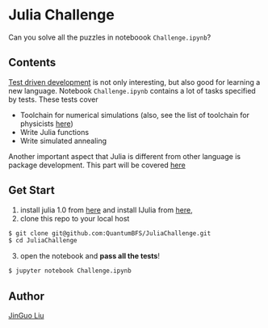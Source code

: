 # Julia Challenge
Can you solve all the puzzles in noteboook `Challenge.ipynb`?

## Contents
[Test driven development](https://en.wikipedia.org/wiki/Test-driven_development) is not only interesting, but also good for learning a new language.
Notebook `Challenge.ipynb` contains a lot of tasks specified by tests.
These tests cover
* Toolchain for numerical simulations (also, see the list of toolchain for physicists [here](ToolChain.md))
* Write Julia functions
* Write simulated annealing

Another important aspect that Julia is different from other language is package development.
This part will be covered [here](DevelopGuide.md)

## Get Start
1. install julia 1.0 from [here](https://julialang.org/downloads/) and install IJulia from [here](https://github.com/JuliaLang/IJulia.jl),
2. clone this repo to your local host
```bash
$ git clone git@github.com:QuantumBFS/JuliaChallenge.git
$ cd JuliaChallenge
```
3. open the notebook and **pass all the tests**!
```bash
$ jupyter notebook Challenge.ipynb
```

## Author
[JinGuo Liu](https://giggleliu.github.io/)
